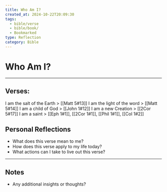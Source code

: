 ```yaml
---
title: Who Am I?
created_at: 2024-10-22T20:09:30
tags:
  - bible/verse
  - bible/book/
  - Bookmarked
type: Reflection
category: Bible
---
```

# Who Am I?

---
## Verses:
I am the salt of the Earth > [[Matt 5#13]]
I am the light of the word > [[Matt 5#14]]
I am a child of God > [[John 1#12]]
I am a new Creation > [[2Cor 5#17]]
I am a saint > [[Eph 1#1]], [[2Cor 1#1]], [[Phil 1#1]], [[Col 1#2]]



## Personal Reflections

- What does this verse mean to me?
- How does this verse apply to my life today?
- What actions can I take to live out this verse?

---

## Notes
- Any additional insights or thoughts?
